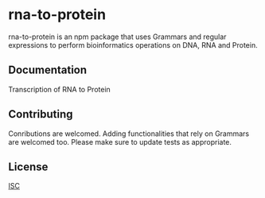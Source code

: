 # rna-to-protein

rna-to-protein is an npm package that uses Grammars and regular expressions to perform bioinformatics operations on DNA, RNA and Protein.
## Documentation

Transcription of RNA to Protein



## Contributing
Conributions are welcomed. 
Adding functionalities that rely on Grammars are welcomed too.
Please make sure to update tests as appropriate.

## License
[ISC](https://www.isc.org/downloads/software-support-policy/isc-license/)